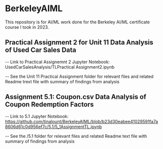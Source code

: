 # BerkeleyAIML

This repository is for AI/ML work done for the Berkeley AI/ML certificate course I took in 2023.

## Practical Assignment 2 for Unit 11 Data Analysis of Used Car Sales Data 
-- Link to Practical Assignemnt 2 Jupyter Notebook: UsedCarSalesAnalysis/TLPractical Assignment2.ipynb

-- See the Unit 11 Practical Assignment folder for relevant files and related Readme trext file with summary of findings from analysis

## Assignment 5.1: Coupon.csv Data Analysis of Coupon Redemption Factors
-- Link to 5.1 Jupyter Notebook: https://github.com/tinalount/BerkeleyAIML/blob/b23d30eabee41029591fa7a8606d61c0d956ef7c/5.1/5_1AssignmentTL.ipynb 

-- See the /5.1 folder for relevant files and related Readme text file with summary of findings from analysis

